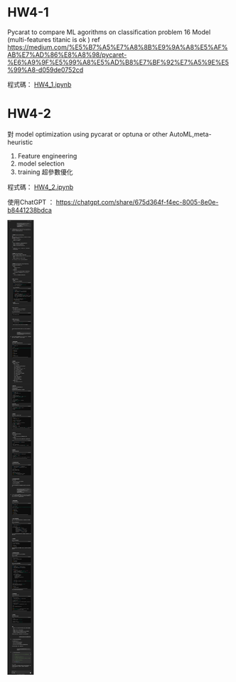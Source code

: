 # HW4-1 

Pycarat to compare ML agorithms on classification problem 16 Model (multi-features titanic is ok ) 
ref 
https://medium.com/%E5%B7%A5%E7%A8%8B%E9%9A%A8%E5%AF%AB%E7%AD%86%E8%A8%98/pycaret-%E6%A9%9F%E5%99%A8%E5%AD%B8%E7%BF%92%E7%A5%9E%E5%99%A8-d059de0752cd

程式碼： [HW4_1.ipynb](https://github.com/sdf789/ITAD/blob/main/HW4_Pycarat/HW4_1.ipynb)

# HW4-2

對 model optimization using pycarat or optuna or other AutoML,meta-heuristic
1. Feature engineering
2. model selection
3. training 超參數優化

程式碼： [HW4_2.ipynb](https://github.com/sdf789/ITAD/blob/main/HW4_Pycarat/HW4_2.ipynb)

使用ChatGPT ： https://chatgpt.com/share/675d364f-f4ec-8005-8e0e-b8441238bdca

![ChatGPT Pycarat](https://github.com/sdf789/ITAD/blob/main/HW4_Pycarat/ChatGPT_Pycarat.png)

